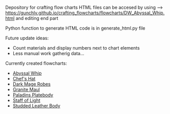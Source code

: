 Depository for crafting flow charts
HTML files can be accesed by using --> https://gunchlv.github.io/crafting_flowcharts/flowcharts/DW_Abyssal_Whip.html and editing end part

Python function to generate HTML code is in generate_html.py file

Future update ideas:
* Count materials and display numbers next to chart elements
* Less manual work gatherig data...


Currently created flowcharts:
* <a href="https://gunchlv.github.io/crafting_flowcharts/flowcharts/DW_Abyssal_Whip.html">Abyssal Whip</a>
* <a href="https://gunchlv.github.io/crafting_flowcharts/flowcharts/Chefs_Hat.html">Chef's Hat</a>
* <a href="https://gunchlv.github.io/crafting_flowcharts/flowcharts/Dark_Mage_Robes.html">Dark Mage Robes</a>
* <a href="https://gunchlv.github.io/crafting_flowcharts/flowcharts/DW_Granite_Maul.html">Granite Maul</a>
* <a href="https://gunchlv.github.io/crafting_flowcharts/flowcharts/DW_Paladins_Platebody.html">Paladins Platebody</a>
* <a href="https://gunchlv.github.io/crafting_flowcharts/flowcharts/DW_Staff_of_Light.html">Staff of Light</a>
* <a href="https://gunchlv.github.io/crafting_flowcharts/flowcharts/Studded_Leather_Body.html">Studded Leather Body</a>

